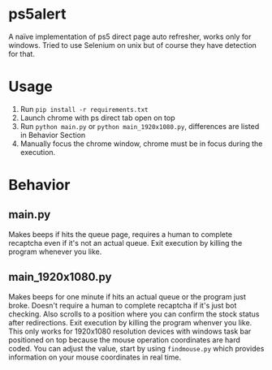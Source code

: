 # ps5alert
A naïve implementation of ps5 direct page auto refresher, works only for windows. Tried to use Selenium on unix but of course they have detection for that.
# Usage
1. Run
  ```pip install -r requirements.txt```
2. Launch chrome with ps direct tab open on top
3. Run
  ```python main.py```
  or
  ```python main_1920x1080.py```,
  differences are listed in Behavior Section
4. Manually focus the chrome window, chrome must be in focus during the execution.
# Behavior
## main.py
Makes beeps if hits the queue page, requires a human to complete recaptcha even if it's not an actual queue. Exit execution by killing the program whenever you like.
## main_1920x1080.py
Makes beeps for one minute if hits an actual queue or the program just broke. Doesn't require a human to complete recaptcha if it's just bot checking. Also scrolls to a position where you can confirm the stock status after redirections. Exit execution by killing the program whenver you like. This only works for 1920x1080 resolution devices with windows task bar positioned on top because the mouse operation coordinates are hard coded. You can adjust the value, start by using ```findmouse.py``` which provides information on your mouse coordinates in real time.
